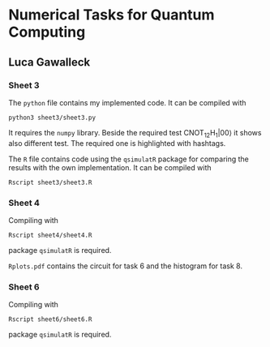 # Numerical Tasks for Quantum Computing 
## Luca Gawalleck

### Sheet 3
The `python` file contains my implemented code. It can be compiled with

```python3 sheet3/sheet3.py```

It requires the `numpy` library. Beside the required test $\mathrm{CNOT}_{12}\mathrm{H}_1|00\rangle$ 
it shows also different test. The required one is highlighted with hashtags.

The `R` file contains code using the `qsimulatR` package for comparing the results 
with the own implementation. It can be compiled with

```Rscript sheet3/sheet3.R```


### Sheet 4
Compiling with

```Rscript sheet4/sheet4.R```

package `qsimulatR` is required.

```Rplots.pdf``` contains the circuit for task 6 and the histogram for task 8.

### Sheet 6 
Compiling with

```Rscript sheet6/sheet6.R```

package `qsimulatR` is required.


